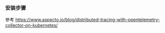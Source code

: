 ### 安装步骤
参考 https://www.aspecto.io/blog/distributed-tracing-with-opentelemetry-collector-on-kubernetes/
```bash
```